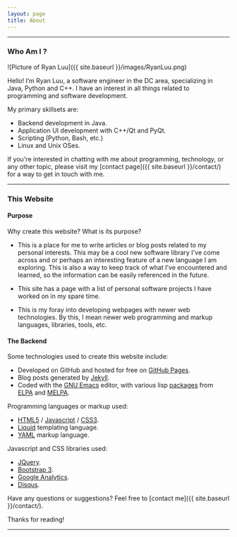 ```yaml
---
layout: page
title: About
---
```


<hr />

### Who Am I ?

![Picture of Ryan Luu]({{ site.baseurl }}/images/RyanLuu.png)

Hello! I’m Ryan Luu, a software engineer in the DC area, specializing in Java, Python and C++. I have an interest in all things related to programming and software development.

My primary skillsets are:

- Backend development in Java.
- Application UI development with C++/Qt and PyQt.
- Scripting (Python, Bash, etc.)
- Linux and Unix OSes.


If you're interested in chatting with me about programming, technology, or any other topic, please visit my
[contact page]({{ site.baseurl }}/contact/) for a way to get in touch with me.

<hr />

### This Website

#### Purpose

Why create this website?  What is its purpose?

- This is a place for me to write articles or blog posts related to my personal interests.  This may be a cool new software library I've come across and or perhaps an interesting feature of a new language I am exploring.  This is also a way to keep track of what I've encountered and learned, so the information can be easily referenced in the future.

- This site has a page with a list of personal software projects I have worked on in my spare time.

- This is my foray into developing webpages with newer web technologies.  By this, I mean newer web programming and markup languages, libraries, tools, etc.


#### The Backend

Some technologies used to create this website include:

- Developed on GitHub and hosted for free on [GitHub Pages](https://pages.github.com).
- Blog posts generated by [Jekyll](http://jekyllrb.com).
- Coded with the [GNU Emacs](http://www.gnu.org/software/emacs/) editor, with various lisp [packages](https://www.gnu.org/software/emacs/manual/html_node/emacs/Packages.html) from [ELPA](https://elpa.gnu.org/) and [MELPA](http://melpa.org/).

Programming languages or markup used:

- [HTML5](http://www.w3schools.com/html/html5_intro.asp) / [Javascript](http://www.w3schools.com/js/) / [CSS3](http://www.w3schools.com/css/css3_intro.asp).
- [Liquid](http://liquidmarkup.org/) templating language.
- [YAML](http://yaml.org/) markup language.

Javascript and CSS libraries used:

- [JQuery](http://jquery.com/).
- [Bootstrap 3](http://getbootstrap.com/).
- [Google Analytics](http://www.google.com/analytics/).
- [Disqus](https://disqus.com/).

Have any questions or suggestions?  Feel free to [contact me]({{ site.baseurl }}/contact/).

Thanks for reading!

<hr />
